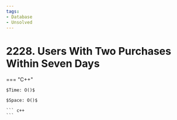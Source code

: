 ```yaml
---
tags:
- Database
- Unsolved
---
```



# 2228. Users With Two Purchases Within Seven Days

=== "C++"

    $Time: O()$

    $Space: O()$

    ``` c++
    ```